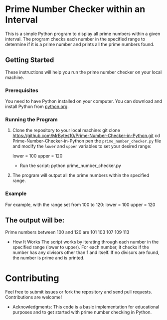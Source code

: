 # Prime Number Checker within an Interval

This is a simple Python program to display all prime numbers within a given interval. The program checks each number in the specified range to determine if it is a prime number and prints all the prime numbers found.

## Getting Started

These instructions will help you run the prime number checker on your local machine.

### Prerequisites

You need to have Python installed on your computer. You can download and install Python from [python.org](https://www.python.org/downloads/).

### Running the Program

1. Clone the repository to your local machine:
   git clone https://github.com/MrBytes10/Prime-Number-Checker-in-Python.git
   cd Prime-Number-Checker-in-Python
   pen the `prime_number_checker.py` file and modify the `lower` and `upper` variables to set your desired range:

   lower = 100
   upper = 120

   - Run the script:
     python prime_number_checker.py

2. The program will output all the prime numbers within the specified range.

### Example

For example, with the range set from 100 to 120:
lower = 100
upper = 120

## The output will be:

Prime numbers between 100 and 120 are
101
103
107
109
113

- How It Works
  The script works by iterating through each number in the specified range (lower to upper). For each number, it checks if the number has any divisors other than 1 and itself. If no divisors are found, the number is prime and is printed.

# Contributing

Feel free to submit issues or fork the repository and send pull requests. Contributions are welcome!

- Acknowledgments:
  This code is a basic implementation for educational purposes and to get started with prime number checking in Python.
